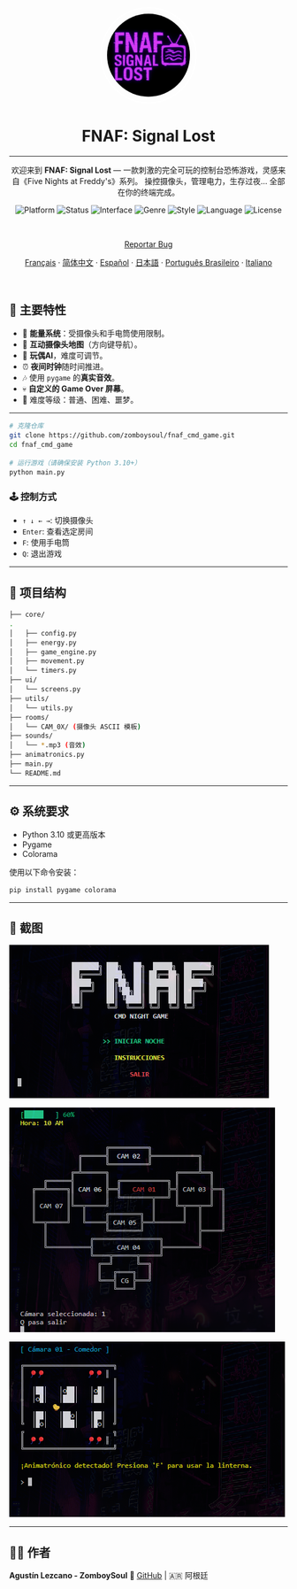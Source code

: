 
<p align="center">
  <img
    src="../assets/logo.png"
    alt="FNAF: Signal Lost Logo"
    style="border: 2px solid white; border-radius: 5000px; width: 150px; height:150px; padding:10px;" />
</p>

<h1 align="center">FNAF: Signal Lost</h1>

---

<p align="center">
  欢迎来到 <strong>FNAF: Signal Lost</strong> — 一款刺激的完全可玩的控制台恐怖游戏，灵感来自《Five Nights at Freddy's》系列。  
  操控摄像头，管理电力，生存过夜… 全部在你的终端完成。
</p>


<p align="center">
  <img alt="Platform" src="https://img.shields.io/badge/platform-python-00ffff?logo=python&logoColor=000000" />
  <img alt="Status" src="https://img.shields.io/badge/status-in%20development-ff00ff" />
  <img alt="Interface" src="https://img.shields.io/badge/interface-command%20line-ff007f?logo=windows-terminal&logoColor=white" />
  <img alt="Genre" src="https://img.shields.io/badge/genre-horror-ff1a1a" />
  <img alt="Style" src="https://img.shields.io/badge/style-text--based-6666ff" />
  <img alt="Language" src="https://img.shields.io/badge/lang-es-cc00ff" />
  <img alt="License" src="https://img.shields.io/github/license/ZomboySoul/fnaf_signal_lost" />
</p>


<br>

<p align="center">
  <a href="https://github.com/ZomboySoul/fnaf_signal_lost/issues/new?assignees=&labels=bug&projects=&template=bug_report.yml" target="_blank" rel="noopener noreferrer">Reportar Bug</a>
</p>
<p align="center">
  <a href="docs/README_fr.md">Français</a> ·  
  <a href="docs/README_cn.md">简体中文</a> ·
  <a href="docs/README_es.md">Español</a> ·
  <a href="docs/README_ja.md">日本語</a> ·
  <a href="docs/README_pt-BR.md">Português Brasileiro</a> ·
  <a href="docs/README_it.md">Italiano</a>
</p>

<br>

## 🧠 主要特性

- 🔦 **能量系统**：受摄像头和手电筒使用限制。
- 🎥 **互动摄像头地图**（方向键导航）。
- 🤖 **玩偶AI**，难度可调节。
- ⏰ **夜间时钟**随时间推进。
- 🎶 使用 `pygame` 的**真实音效**。
- 💀 **自定义的 Game Over 屏幕**。
- 🌙 难度等级：普通、困难、噩梦。

---

```bash
# 克隆仓库
git clone https://github.com/zomboysoul/fnaf_cmd_game.git
cd fnaf_cmd_game

# 运行游戏（请确保安装 Python 3.10+）
python main.py
```

### 🕹️ 控制方式

- `↑ ↓ ← →`: 切换摄像头
- `Enter`: 查看选定房间
- `F`:  使用手电筒
- `Q`: 退出游戏

---

## 📁 项目结构

```bash
├── core/
.
│   ├── config.py
│   ├── energy.py
│   ├── game_engine.py
│   ├── movement.py
│   └── timers.py
├── ui/
│   └── screens.py
├── utils/
│   └── utils.py
├── rooms/
│   └── CAM_0X/ (摄像头 ASCII 模板)
├── sounds/
│   └── *.mp3 (音效)
├── animatronics.py
├── main.py
└── README.md
```

---

## ⚙️ 系统要求

- Python 3.10 或更高版本
- Pygame
- Colorama

使用以下命令安装：

```bash
pip install pygame colorama
```

---

## 📸 截图

![FNAF: Signal Lost Menu](../assets/menu.png)

![FNAF: Signal Lost Map](../assets/map.png)

![FNAF: Signal Lost Camara](../assets/camara.png)

---

## 🧑‍💻 作者

**Agustín Lezcano - ZomboySoul**
🔗 [GitHub](https://github.com/ZomboySoul) | 🇦🇷 阿根廷
